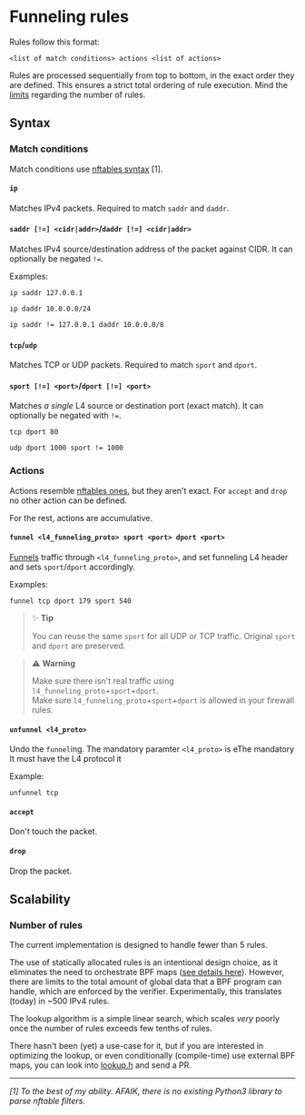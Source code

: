 # Funneling rules

Rules follow this format:

```
<list of match conditions> actions <list of actions>
```

Rules are processed sequentially from top to bottom, in the exact order they are
defined. This ensures a strict total ordering of rule execution. Mind the
[limits](#scalability) regarding the number of rules.

## Syntax
### Match conditions

Match conditions use [nftables syntax](https://wiki.nftables.org/wiki-nftables/index.php/Quick_reference-nftables_in_10_minutes#Matches) [1].

#### `ip`

Matches IPv4 packets. Required to match `saddr` and `daddr`.

#### `saddr [!=] <cidr|addr>`/`daddr [!=] <cidr|addr>`

Matches IPv4 source/destination address of the packet against CIDR. It can
optionally be negated `!=`.

Examples:

```
ip saddr 127.0.0.1
```

```
ip daddr 10.0.0.0/24
```

```
ip saddr != 127.0.0.1 daddr 10.0.0.0/8
```

#### `tcp`/`udp`

Matches TCP or UDP packets. Required to match `sport` and `dport`.

#### `sport [!=] <port>`/`dport [!=] <port>`

Matches _a single_ L4 source or destination port (exact match). It can
optionally be negated with `!=`.

```
tcp dport 80
```

```
udp dport 1000 sport != 1000
```

### Actions

Actions resemble [nftables ones](), but they aren't exact. For `accept` and
`drop` no other action can be defined.

For the rest, actions are accumulative.

#### `funnel <l4_funneling_proto> sport <port> dport <port>`

[Funnels](funneling.md) traffic through `<l4_funneling_proto>`, and set
funneling L4 header and sets `sport`/`dport` accordingly.

Examples:

```
funnel tcp dport 179 sport 540
```

> :sparkles: **Tip**
>
> You can reuse the same `sport` for all UDP or TCP traffic. Original
             `sport` and `dport` are preserved.

> :warning: **Warning**
>
> Make sure there isn't real traffic using `l4_funneling_proto`+`sport`+`dport`.<br>
> Make sure `l4_funneling_proto`+`sport`+`dport` is allowed in your firewall rules.

#### `unfunnel <l4_proto>`

Undo the `funnel`ing. The mandatory paramter `<l4_proto>` is eThe mandatory It must have the L4 protocol it

Example:

```
unfunnel tcp
```

#### `accept`

Don't touch the packet.

#### `drop`

Drop the packet.

## Scalability

### Number of rules

The current implementation is designed to handle fewer than 5 rules.

The use of statically allocated rules is an intentional design choice, as it
eliminates the need to orchestrate BPF maps ([see details here](container.md#life-cycle-and-garbage-collection)).
However, there are limits to the total amount of global data that a BPF program
can handle, which are enforced by the verifier. Experimentally, this translates
(today) in ~500 IPv4 rules.

The lookup algorithm is a simple linear search, which scales _very_ poorly once
the number of rules exceeds few tenths of rules.

There hasn't been (yet) a use-case for it, but if you are interested in
optimizing the lookup, or even conditionally (compile-time) use external BPF
maps, you can look into [lookup.h](../src/lookup.h) and send a PR.

---

_[1] To the best of my ability. AFAIK, there is no existing Python3 library to parse nftable filters._
